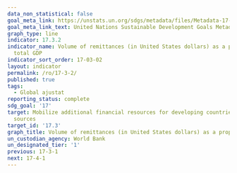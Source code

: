```yaml
---
data_non_statistical: false
goal_meta_link: https://unstats.un.org/sdgs/metadata/files/Metadata-17-03-02.pdf
goal_meta_link_text: United Nations Sustainable Development Goals Metadata (pdf 468kB)
graph_type: line
indicator: 17.3.2
indicator_name: Volume of remittances (in United States dollars) as a proportion of
  total GDP
indicator_sort_order: 17-03-02
layout: indicator
permalink: /ro/17-3-2/
published: true
tags:
  - Global ajustat
reporting_status: complete
sdg_goal: '17'
target: Mobilize additional financial resources for developing countries from multiple
  sources
target_id: '17.3'
graph_title: Volume of remittances (in United States dollars) as a proportion of total GDP
un_custodian_agency: World Bank
un_designated_tier: '1'
previous: 17-3-1
next: 17-4-1
---
```

